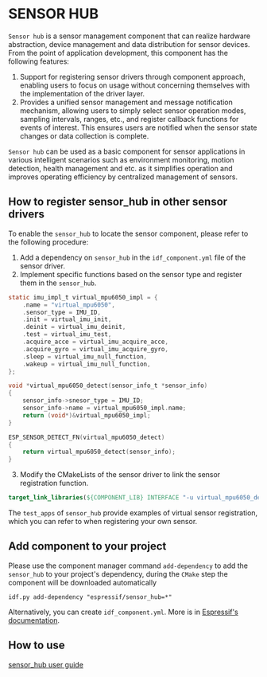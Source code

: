 # SENSOR HUB

`Sensor hub` is a sensor management component that can realize hardware abstraction, device management and data distribution for sensor devices. From the point of application development, this component has the following features:

1. Support for registering sensor drivers through component approach, enabling users to focus on usage without concerning themselves with the implementation of the driver layer.
2. Provides a unified sensor management and message notification mechanism, allowing users to simply select sensor operation modes, sampling intervals, ranges, etc., and register callback functions for events of interest. This ensures users are notified when the sensor state changes or data collection is complete.

`Sensor hub` can be used as a basic component for sensor applications in various intelligent scenarios such as environment monitoring, motion detection, health management and etc. as it simplifies operation and improves operating efficiency by centralized management of sensors.


## How to register sensor_hub in other sensor drivers

To enable the ``sensor_hub`` to locate the sensor component, please refer to the following procedure:

1. Add a dependency on `sensor_hub` in the `idf_component.yml` file of the sensor driver.
2. Implement specific functions based on the sensor type and register them in the `sensor_hub`.

```c
static imu_impl_t virtual_mpu6050_impl = {
    .name = "virtual_mpu6050",
    .sensor_type = IMU_ID,
    .init = virtual_imu_init,
    .deinit = virtual_imu_deinit,
    .test = virtual_imu_test,
    .acquire_acce = virtual_imu_acquire_acce,
    .acquire_gyro = virtual_imu_acquire_gyro,
    .sleep = virtual_imu_null_function,
    .wakeup = virtual_imu_null_function,
};

void *virtual_mpu6050_detect(sensor_info_t *sensor_info)
{
    sensor_info->snesor_type = IMU_ID;
    sensor_info->name = virtual_mpu6050_impl.name;
    return (void*)&virtual_mpu6050_impl;
}

ESP_SENSOR_DETECT_FN(virtual_mpu6050_detect)
{
    return virtual_mpu6050_detect(sensor_info);
}
```

3. Modify the CMakeLists of the sensor driver to link the sensor registration function.

```cmake
target_link_libraries(${COMPONENT_LIB} INTERFACE "-u virtual_mpu6050_detect")
```

The `test_apps` of `sensor_hub` provide examples of virtual sensor registration, which you can refer to when registering your own sensor.

## Add component to your project

Please use the component manager command `add-dependency` to add the `sensor_hub` to your project's dependency, during the `CMake` step the component will be downloaded automatically

```
idf.py add-dependency "espressif/sensor_hub=*"
```

Alternatively, you can create `idf_component.yml`. More is in [Espressif's documentation](https://docs.espressif.com/projects/esp-idf/en/latest/esp32/api-guides/tools/idf-component-manager.html).

## How to use

[sensor_hub user guide](https://docs.espressif.com/projects/esp-iot-solution/en/latest/sensors/sensor_hub.html)
